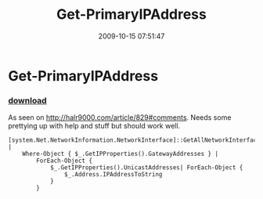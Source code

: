﻿---
pid:            1403
poster:         halr9000
title:          Get-PrimaryIPAddress
date:           2009-10-15 07:51:47
format:         posh
parent:         0
parent:         0

---

# Get-PrimaryIPAddress

### [download](1403.ps1)

As seen on http://halr9000.com/article/829#comments. Needs some prettying up with help and stuff but should work well.

```posh
[system.Net.NetworkInformation.NetworkInterface]::GetAllNetworkInterfaces() |
	Where-Object { $_.GetIPProperties().GatewayAddresses } |
		ForEach-Object {
			$_.GetIPProperties().UnicastAddresses| ForEach-Object {
				$_.Address.IPAddressToString
			}
		}
```
